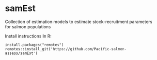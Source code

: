 # samEst
Collection of estimation models to estimate stock-recruitment parameters for salmon populations


Install instructions
In R:
```{r} 
install.packages("remotes") 
remotes::install_git('https://github.com/Pacific-salmon-assess/samEst')
```
